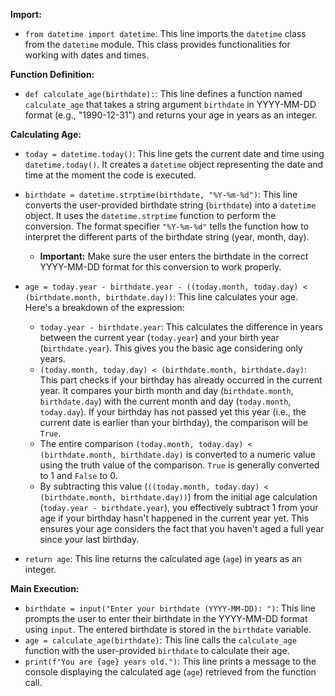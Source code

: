 **Import:**

- `from datetime import datetime`: This line imports the `datetime` class from the `datetime` module. This class provides functionalities for working with dates and times.

**Function Definition:**

- `def calculate_age(birthdate):`: This line defines a function named `calculate_age` that takes a string argument `birthdate` in YYYY-MM-DD format (e.g., "1990-12-31") and returns your age in years as an integer.

**Calculating Age:**

- `today = datetime.today()`: This line gets the current date and time using `datetime.today()`. It creates a `datetime` object representing the date and time at the moment the code is executed.
- `birthdate = datetime.strptime(birthdate, "%Y-%m-%d")`: This line converts the user-provided birthdate string (`birthdate`) into a `datetime` object. It uses the `datetime.strptime` function to perform the conversion. The format specifier `"%Y-%m-%d"` tells the function how to interpret the different parts of the birthdate string (year, month, day).

  - **Important:** Make sure the user enters the birthdate in the correct YYYY-MM-DD format for this conversion to work properly.

- `age = today.year - birthdate.year - ((today.month, today.day) < (birthdate.month, birthdate.day))`: This line calculates your age. Here's a breakdown of the expression:
    - `today.year - birthdate.year`: This calculates the difference in years between the current year (`today.year`) and your birth year (`birthdate.year`). This gives you the basic age considering only years.
    - `(today.month, today.day) < (birthdate.month, birthdate.day)`: This part checks if your birthday has already occurred in the current year. It compares your birth month and day (`birthdate.month`, `birthdate.day`) with the current month and day (`today.month`, `today.day`). If your birthday has not passed yet this year (i.e., the current date is earlier than your birthday), the comparison will be `True`.
    - The entire comparison `(today.month, today.day) < (birthdate.month, birthdate.day)` is converted to a numeric value using the truth value of the comparison. `True` is generally converted to 1 and `False` to 0.
    - By subtracting this value (`((today.month, today.day) < (birthdate.month, birthdate.day))`) from the initial age calculation (`today.year - birthdate.year`), you effectively subtract 1 from your age if your birthday hasn't happened in the current year yet. This ensures your age considers the fact that you haven't aged a full year since your last birthday.

- `return age`: This line returns the calculated age (`age`) in years as an integer.

**Main Execution:**

- `birthdate = input("Enter your birthdate (YYYY-MM-DD): ")`: This line prompts the user to enter their birthdate in the YYYY-MM-DD format using `input`. The entered birthdate is stored in the `birthdate` variable.
- `age = calculate_age(birthdate)`: This line calls the `calculate_age` function with the user-provided `birthdate` to calculate their age.
- `print(f"You are {age} years old.")`: This line prints a message to the console displaying the calculated age (`age`) retrieved from the function call.

